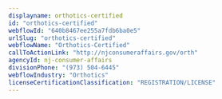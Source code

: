 ```yaml
---
displayname: orthotics-certified
id: "orthotics-certified"
webflowId: "640b8467ee255a7fdb6ba0e5"
urlSlug: "orthotics-certified"
webflowName: "Orthotics-Certified"
callToActionLink: "http://njconsumeraffairs.gov/orth"
agencyId: nj-consumer-affairs
divisionPhone: "(973) 504-6445"
webflowIndustry: "Orthotics"
licenseCertificationClassification: "REGISTRATION/LICENSE"
---
```

